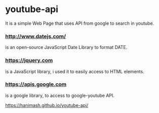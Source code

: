 # youtube-api
It is a simple Web Page that uses API from google to search in youtube.

### http://www.datejs.com/
is an open-source JavaScript Date Library to format DATE.

### https://jquery.com
is a JavaScript library, i used it to easily access to HTML elements.

### https://apis.google.com
is a google library, to access to google-youtube API.



https://hanimash.github.io/youtube-api/

